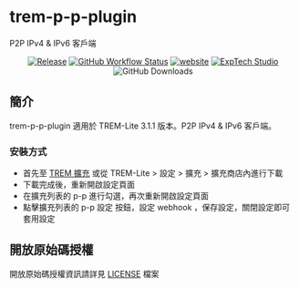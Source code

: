 # trem-p-p-plugin
P2P IPv4 &amp; IPv6 客戶端

<div align="center">
<a href="https://github.com/ExpTechTW/trem-p-p-plugin/releases/latest"><img alt="Release" src="https://img.shields.io/github/v/release/ExpTechTW/trem-p-p-plugin"></a>
<a href="https://github.com/ExpTechTW/TREM-Lite/actions/workflows/github_actions.yml"><img alt="GitHub Workflow Status" src="https://github.com/ExpTechTW/TREM-Lite/actions/workflows/github_actions.yml/badge.svg"></a>
<a href="https://exptech.dev/trem"><img alt="website" src="https://img.shields.io/badge/website-exptech.dev-purple.svg"></a>
<a href="https://discord.gg/5dbHqV8ees"><img alt="ExpTech Studio"  src="https://img.shields.io/discord/926545182407688273?color=%235865F2&logo=discord&logoColor=white"></a>
<img alt="GitHub Downloads" src="https://img.shields.io/github/downloads/ExpTechTW/trem-p-p-plugin/total">
</div>

## 簡介

trem-p-p-plugin 適用於 TREM-Lite 3.1.1 版本。P2P IPv4 &amp; IPv6 客戶端。

### 安裝方式

- 首先至 [TREM 擴充](https://exptechtw.github.io/trem-plugins/) 或從 TREM-Lite > 設定 > 擴充 > 擴充商店內進行下載
- 下載完成後，重新開啟設定頁面
- 在擴充列表的 p-p 進行勾選，再次重新開啟設定頁面
- 點擊擴充列表的 p-p 設定 按鈕，設定 webhook ，保存設定，關閉設定即可套用設定

## 開放原始碼授權

開放原始碼授權資訊請詳見 [LICENSE](LICENSE) 檔案
